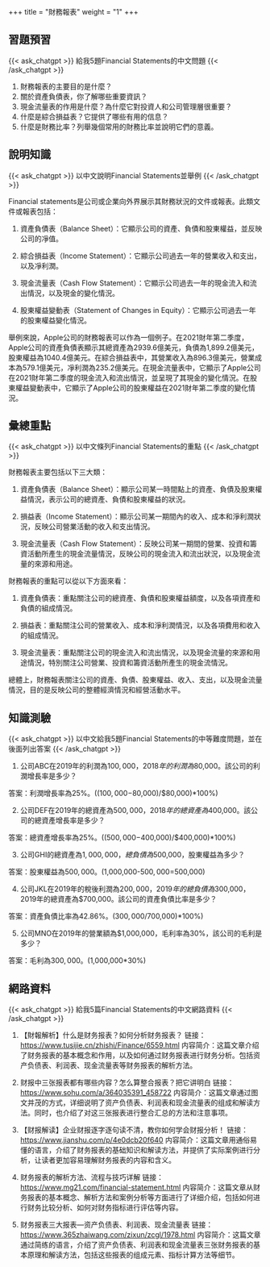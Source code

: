 +++
title = "財務報表"
weight = "1"
+++
## 習題預習
{{< ask_chatgpt >}}
給我5題Financial Statements的中文問題
{{< /ask_chatgpt >}}



1. 財務報表的主要目的是什麼？
2. 關於資產負債表，你了解哪些重要資訊？
3. 現金流量表的作用是什麼？為什麼它對投資人和公司管理層很重要？
4. 什麼是綜合損益表？它提供了哪些有用的信息？
5. 什麼是財務比率？列舉幾個常用的財務比率並說明它們的意義。   

## 說明知識
{{< ask_chatgpt >}}
以中文說明Financial Statements並舉例
{{< /ask_chatgpt >}}



Financial statements是公司或企業向外界展示其財務狀況的文件或報表。此類文件或報表包括：

1. 資產負債表（Balance Sheet）：它顯示公司的資產、負債和股東權益，並反映公司的凈值。

2. 綜合損益表（Income Statement）：它顯示公司過去一年的營業收入和支出，以及凈利潤。

3. 現金流量表（Cash Flow Statement）：它顯示公司過去一年的現金流入和流出情況，以及現金的變化情況。

4. 股東權益變動表（Statement of Changes in Equity）：它顯示公司過去一年的股東權益變化情況。

舉例來說，Apple公司的財務報表可以作為一個例子。在2021財年第二季度，Apple公司的資產負債表顯示其總資產為2939.6億美元，負債為1,899.2億美元，股東權益為1040.4億美元。在綜合損益表中，其營業收入為896.3億美元，營業成本為579.1億美元，凈利潤為235.2億美元。在現金流量表中，它顯示了Apple公司在2021財年第二季度的現金流入和流出情況，並呈現了其現金的變化情況。在股東權益變動表中，它顯示了Apple公司的股東權益在2021財年第二季度的變化情況。   

## 彙總重點
{{< ask_chatgpt >}}
以中文條列Financial Statements的重點
{{< /ask_chatgpt >}}



財務報表主要包括以下三大類：

1. 資產負債表（Balance Sheet）：顯示公司某一時間點上的資產、負債及股東權益情況，表示公司的總資產、負債和股東權益的狀況。

2. 損益表（Income Statement）：顯示公司某一期間內的收入、成本和淨利潤狀況，反映公司營業活動的收入和支出情況。

3. 現金流量表（Cash Flow Statement）：反映公司某一期間的營業、投資和籌資活動所產生的現金流量情況，反映公司的現金流入和流出狀況，以及現金流量的來源和用途。

財務報表的重點可以從以下方面來看：

1. 資產負債表：重點關注公司的總資產、負債和股東權益額度，以及各項資產和負債的組成情況。

2. 損益表：重點關注公司的營業收入、成本和淨利潤情況，以及各項費用和收入的組成情況。

3. 現金流量表：重點關注公司的現金流入和流出情況，以及現金流量的來源和用途情況，特別關注公司營業、投資和籌資活動所產生的現金流情況。

總體上，財務報表關注公司的資產、負債、股東權益、收入、支出，以及現金流量情況，目的是反映公司的整體經濟情況和經營活動水平。   

## 知識測驗
{{< ask_chatgpt >}}
以中文給我5題Financial Statements的中等難度問題，並在後面列出答案
{{< /ask_chatgpt >}}



1. 公司ABC在2019年的利潤為$100,000，2018年的利潤為$80,000。該公司的利潤增長率是多少？

答案：利潤增長率為25%。(($100,000-$80,000)/$80,000)*100%)

2. 公司DEF在2019年的總資產為$500,000，2018年的總資產為$400,000。該公司的總資產增長率是多少？

答案：總資產增長率為25%。(($500,000-$400,000)/$400,000)*100%)

3. 公司GHI的總資產為$1,000,000，總負債為$500,000，股東權益為多少？

答案：股東權益為$500,000。($1,000,000-$500,000=$500,000)

4. 公司JKL在2019年的稅後利潤為$200,000，2019年的總負債為$300,000，2019年的總資產為$700,000。該公司的資產負債比率是多少？

答案：資產負債比率為42.86%。($300,000/$700,000)*100%)

5. 公司MNO在2019年的營業額為$1,000,000，毛利率為30%，該公司的毛利是多少？

答案：毛利為$300,000。($1,000,000*30%)   

## 網路資料
{{< ask_chatgpt >}}
給我5篇Financial Statements的中文網路資料
{{< /ask_chatgpt >}}



1. 【財報解析】什么是财务报表？如何分析财务报表？
链接：https://www.tusijie.cn/zhishi/Finance/6559.html
内容简介：这篇文章介绍了财务报表的基本概念和作用，以及如何通过财务报表进行财务分析。包括资产负债表、利润表、现金流量表等财务报表的解析方法。

2. 财报中三张报表都有哪些内容？怎么算整合报表？把它讲明白
链接：https://www.sohu.com/a/364035391_458722
内容简介：这篇文章通过图文并茂的方式，详细说明了资产负债表、利润表和现金流量表的组成和解读方法。同时，也介绍了对这三张报表进行整合汇总的方法和注意事项。

3. 【财报解读】企业财报逐字逐句读不清，教你如何学会财报分析！
链接：https://www.jianshu.com/p/4e0dcb20f640
内容简介：这篇文章用通俗易懂的语言，介绍了财务报表的基础知识和解读方法，并提供了实际案例进行分析，让读者更加容易理解财务报表的内容和含义。

4. 财务报表的解析方法、流程与技巧详解
链接：https://www.mg21.com/financial-statement.html
内容简介：这篇文章从财务报表的基本概念、解析方法和案例分析等方面进行了详细介绍，包括如何进行财务比较分析、如何对财务指标进行评估等内容。

5. 财务报表三大报表—资产负债表、利润表、现金流量表
链接：https://www.365zhaiwang.com/zixun/zcgl/1978.html
内容简介：这篇文章通过简练的语言，介绍了资产负债表、利润表和现金流量表三张财务报表的基本原理和解读方法，包括这些报表的组成元素、指标计算方法等细节。   

